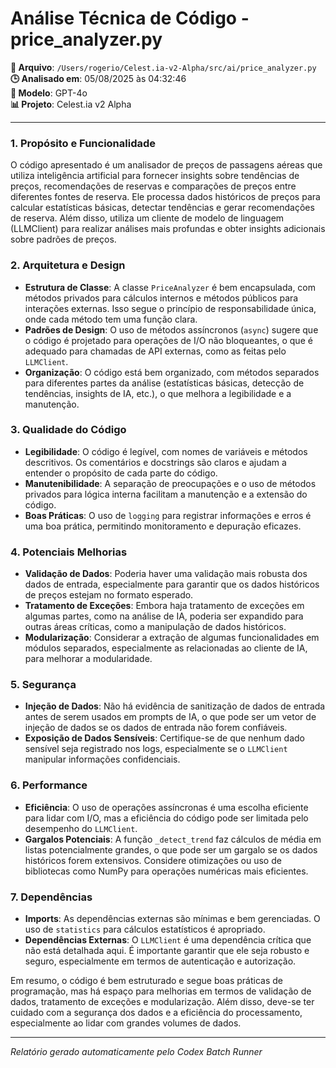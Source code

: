 # Análise Técnica de Código - price_analyzer.py

**📁 Arquivo**: `/Users/rogerio/Celest.ia-v2-Alpha/src/ai/price_analyzer.py`  
**🕒 Analisado em**: 05/08/2025 às 04:32:46  
**🤖 Modelo**: GPT-4o  
**📊 Projeto**: Celest.ia v2 Alpha  

---

### 1. Propósito e Funcionalidade

O código apresentado é um analisador de preços de passagens aéreas que utiliza inteligência artificial para fornecer insights sobre tendências de preços, recomendações de reservas e comparações de preços entre diferentes fontes de reserva. Ele processa dados históricos de preços para calcular estatísticas básicas, detectar tendências e gerar recomendações de reserva. Além disso, utiliza um cliente de modelo de linguagem (LLMClient) para realizar análises mais profundas e obter insights adicionais sobre padrões de preços.

### 2. Arquitetura e Design

- **Estrutura de Classe**: A classe `PriceAnalyzer` é bem encapsulada, com métodos privados para cálculos internos e métodos públicos para interações externas. Isso segue o princípio de responsabilidade única, onde cada método tem uma função clara.
- **Padrões de Design**: O uso de métodos assíncronos (`async`) sugere que o código é projetado para operações de I/O não bloqueantes, o que é adequado para chamadas de API externas, como as feitas pelo `LLMClient`.
- **Organização**: O código está bem organizado, com métodos separados para diferentes partes da análise (estatísticas básicas, detecção de tendências, insights de IA, etc.), o que melhora a legibilidade e a manutenção.

### 3. Qualidade do Código

- **Legibilidade**: O código é legível, com nomes de variáveis e métodos descritivos. Os comentários e docstrings são claros e ajudam a entender o propósito de cada parte do código.
- **Manutenibilidade**: A separação de preocupações e o uso de métodos privados para lógica interna facilitam a manutenção e a extensão do código.
- **Boas Práticas**: O uso de `logging` para registrar informações e erros é uma boa prática, permitindo monitoramento e depuração eficazes.

### 4. Potenciais Melhorias

- **Validação de Dados**: Poderia haver uma validação mais robusta dos dados de entrada, especialmente para garantir que os dados históricos de preços estejam no formato esperado.
- **Tratamento de Exceções**: Embora haja tratamento de exceções em algumas partes, como na análise de IA, poderia ser expandido para outras áreas críticas, como a manipulação de dados históricos.
- **Modularização**: Considerar a extração de algumas funcionalidades em módulos separados, especialmente as relacionadas ao cliente de IA, para melhorar a modularidade.

### 5. Segurança

- **Injeção de Dados**: Não há evidência de sanitização de dados de entrada antes de serem usados em prompts de IA, o que pode ser um vetor de injeção de dados se os dados de entrada não forem confiáveis.
- **Exposição de Dados Sensíveis**: Certifique-se de que nenhum dado sensível seja registrado nos logs, especialmente se o `LLMClient` manipular informações confidenciais.

### 6. Performance

- **Eficiência**: O uso de operações assíncronas é uma escolha eficiente para lidar com I/O, mas a eficiência do código pode ser limitada pelo desempenho do `LLMClient`.
- **Gargalos Potenciais**: A função `_detect_trend` faz cálculos de média em listas potencialmente grandes, o que pode ser um gargalo se os dados históricos forem extensivos. Considere otimizações ou uso de bibliotecas como NumPy para operações numéricas mais eficientes.

### 7. Dependências

- **Imports**: As dependências externas são mínimas e bem gerenciadas. O uso de `statistics` para cálculos estatísticos é apropriado.
- **Dependências Externas**: O `LLMClient` é uma dependência crítica que não está detalhada aqui. É importante garantir que ele seja robusto e seguro, especialmente em termos de autenticação e autorização.

Em resumo, o código é bem estruturado e segue boas práticas de programação, mas há espaço para melhorias em termos de validação de dados, tratamento de exceções e modularização. Além disso, deve-se ter cuidado com a segurança dos dados e a eficiência do processamento, especialmente ao lidar com grandes volumes de dados.

---

*Relatório gerado automaticamente pelo Codex Batch Runner*
